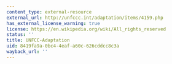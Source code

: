 ```yaml
---
content_type: external-resource
external_url: http://unfccc.int/adaptation/items/4159.php
has_external_license_warning: true
license: https://en.wikipedia.org/wiki/All_rights_reserved
status: ''
title: UNFCC-Adaptation
uid: 8419fa9a-0bc4-4eaf-a60c-626cddcc8c3a
wayback_url: ''
---
```

